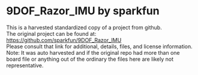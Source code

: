 
# 9DOF_Razor_IMU by sparkfun  
This is a harvested standardized copy of a project from github.  
The original project can be found at:  
https://github.com/sparkfun/9DOF_Razor_IMU  
Please consult that link for additional, details, files, and license information.  
Note: It was auto harvested and if the original repo had more than one board file or anything out of the ordinary the files here are likely not representative.  
    